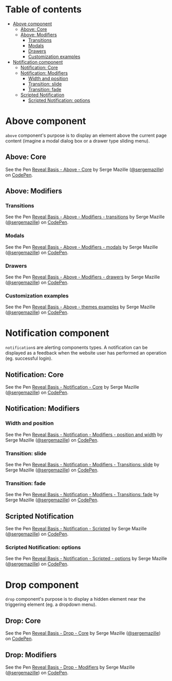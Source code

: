 Table of contents
=================

<!-- TOC depthFrom:1 depthTo:6 withLinks:1 updateOnSave:1 orderedList:0 -->

- [Above component](#above-component)
	- [Above: Core](#above-core)
	- [Above: Modifiers](#above-modifiers)
		- [Transitions](#transitions)
		- [Modals](#modals)
		- [Drawers](#drawers)
		- [Customization examples](#customization-examples)
- [Notification component](#notification-component)
	- [Notification: Core](#notification-core)
	- [Notification: Modifiers](#notification-modifiers)
		- [Width and position](#width-and-position)
		- [Transition: slide](#transition-slide)
		- [Transition: fade](#transition-fade)
	- [Scripted Notification](#scripted-notification)
		- [Scripted Notification: options](#scripted-notification-options)

<!-- /TOC -->

# Above component

`above` component's purpose is to display an element above the current page content (imagine a modal dialog box or a drawer type sliding menu).

## Above: Core
<p data-height="320" data-theme-id="0" data-slug-hash="MvENGb" data-default-tab="result" data-user="sergemazille" data-embed-version="2" data-pen-title="Reveal Basis - Above - Core" data-preview="true" class="codepen">See the Pen <a href="https://codepen.io/sergemazille/pen/MvENGb/">Reveal Basis - Above - Core</a> by Serge Mazille (<a href="https://codepen.io/sergemazille">@sergemazille</a>) on <a href="https://codepen.io">CodePen</a>.</p>
<script async src="https://production-assets.codepen.io/assets/embed/ei.js"></script>

## Above: Modifiers

### Transitions
<p data-height="320" data-theme-id="0" data-slug-hash="QMqXaJ" data-default-tab="result" data-user="sergemazille" data-embed-version="2" data-pen-title="Reveal Basis - Above - Modifiers - transitions" data-preview="true" class="codepen">See the Pen <a href="https://codepen.io/sergemazille/pen/QMqXaJ/">Reveal Basis - Above - Modifiers - transitions</a> by Serge Mazille (<a href="https://codepen.io/sergemazille">@sergemazille</a>) on <a href="https://codepen.io">CodePen</a>.</p>
<script async src="https://production-assets.codepen.io/assets/embed/ei.js"></script>

### Modals
<p data-height="320" data-theme-id="0" data-slug-hash="wqrLZQ" data-default-tab="result" data-user="sergemazille" data-embed-version="2" data-pen-title="Reveal Basis - Above - Modifiers - modals" data-preview="true" class="codepen">See the Pen <a href="https://codepen.io/sergemazille/pen/wqrLZQ/">Reveal Basis - Above - Modifiers - modals</a> by Serge Mazille (<a href="https://codepen.io/sergemazille">@sergemazille</a>) on <a href="https://codepen.io">CodePen</a>.</p>
<script async src="https://production-assets.codepen.io/assets/embed/ei.js"></script>

### Drawers
<p data-height="320" data-theme-id="0" data-slug-hash="KvXOrg" data-default-tab="result" data-user="sergemazille" data-embed-version="2" data-pen-title="Reveal Basis - Above - Modifiers - drawers" data-preview="true" class="codepen">See the Pen <a href="https://codepen.io/sergemazille/pen/KvXOrg/">Reveal Basis - Above - Modifiers - drawers</a> by Serge Mazille (<a href="https://codepen.io/sergemazille">@sergemazille</a>) on <a href="https://codepen.io">CodePen</a>.</p>
<script async src="https://production-assets.codepen.io/assets/embed/ei.js"></script>

### Customization examples
<p data-height="320" data-theme-id="0" data-slug-hash="gxXpxP" data-default-tab="result" data-user="sergemazille" data-embed-version="2" data-pen-title="Reveal Basis - Above - themes examples" data-preview="true" class="codepen">See the Pen <a href="https://codepen.io/sergemazille/pen/gxXpxP/">Reveal Basis - Above - themes examples</a> by Serge Mazille (<a href="https://codepen.io/sergemazille">@sergemazille</a>) on <a href="https://codepen.io">CodePen</a>.</p>
<script async src="https://production-assets.codepen.io/assets/embed/ei.js"></script>

# Notification component

`notification`s are alerting components types. A notification can be displayed as a feedback when the website user has performed an operation (eg. successful login).

## Notification: Core
<p data-height="320" data-theme-id="0" data-slug-hash="prajPL" data-default-tab="result" data-user="sergemazille" data-embed-version="2" data-pen-title="Reveal Basis - Notification - Core" data-preview="true" class="codepen">See the Pen <a href="https://codepen.io/sergemazille/pen/prajPL/">Reveal Basis - Notification - Core</a> by Serge Mazille (<a href="https://codepen.io/sergemazille">@sergemazille</a>) on <a href="https://codepen.io">CodePen</a>.</p>
<script async src="https://production-assets.codepen.io/assets/embed/ei.js"></script>

## Notification: Modifiers

### Width and position
<p data-height="320" data-theme-id="0" data-slug-hash="ZJryjq" data-default-tab="result" data-user="sergemazille" data-embed-version="2" data-pen-title="Reveal Basis - Notification - Modifiers - position and width" data-preview="true" class="codepen">See the Pen <a href="https://codepen.io/sergemazille/pen/ZJryjq/">Reveal Basis - Notification - Modifiers - position and width</a> by Serge Mazille (<a href="https://codepen.io/sergemazille">@sergemazille</a>) on <a href="https://codepen.io">CodePen</a>.</p>
<script async src="https://production-assets.codepen.io/assets/embed/ei.js"></script>

### Transition: slide
<p data-height="320" data-theme-id="0" data-slug-hash="OjQjJO" data-default-tab="result" data-user="sergemazille" data-embed-version="2" data-pen-title="Reveal Basis - Notification - Modifiers - Transitions: slide" data-preview="true" class="codepen">See the Pen <a href="https://codepen.io/sergemazille/pen/OjQjJO/">Reveal Basis - Notification - Modifiers - Transitions: slide</a> by Serge Mazille (<a href="https://codepen.io/sergemazille">@sergemazille</a>) on <a href="https://codepen.io">CodePen</a>.</p>
<script async src="https://production-assets.codepen.io/assets/embed/ei.js"></script>

### Transition: fade
<p data-height="320" data-theme-id="0" data-slug-hash="LjQjry" data-default-tab="result" data-user="sergemazille" data-embed-version="2" data-pen-title="Reveal Basis - Notification - Modifiers - Transitions: fade" data-preview="true" class="codepen">See the Pen <a href="https://codepen.io/sergemazille/pen/LjQjry/">Reveal Basis - Notification - Modifiers - Transitions: fade</a> by Serge Mazille (<a href="https://codepen.io/sergemazille">@sergemazille</a>) on <a href="https://codepen.io">CodePen</a>.</p>
<script async src="https://production-assets.codepen.io/assets/embed/ei.js"></script>

## Scripted Notification
<p data-height="320" data-theme-id="0" data-slug-hash="qXxpMr" data-default-tab="result" data-user="sergemazille" data-embed-version="2" data-pen-title="Reveal Basis - Notification - Scripted" data-preview="true" data-preview="true" class="codepen">See the Pen <a href="https://codepen.io/sergemazille/pen/qXxpMr/">Reveal Basis - Notification - Scripted</a> by Serge Mazille (<a href="https://codepen.io/sergemazille">@sergemazille</a>) on <a href="https://codepen.io">CodePen</a>.</p>
<script async src="https://production-assets.codepen.io/assets/embed/ei.js"></script>

### Scripted Notification: options
<p data-height="320" data-theme-id="0" data-slug-hash="yovQyo" data-default-tab="js, result" data-user="sergemazille" data-embed-version="2" data-pen-title="Reveal Basis - Notification - Scripted - options" data-preview="true" class="codepen">See the Pen <a href="https://codepen.io/sergemazille/pen/yovQyo/">Reveal Basis - Notification - Scripted - options</a> by Serge Mazille (<a href="https://codepen.io/sergemazille">@sergemazille</a>) on <a href="https://codepen.io">CodePen</a>.</p>
<script async src="https://production-assets.codepen.io/assets/embed/ei.js"></script>

# Drop component

`drop` component's purpose is to display a hidden element near the triggering element (eg. a dropdown menu).

## Drop: Core
<p data-height="320" data-theme-id="0" data-slug-hash="wqmymL" data-default-tab="result" data-user="sergemazille" data-embed-version="2" data-pen-title="Reveal Basis - Drop - Core" data-preview="true" class="codepen">See the Pen <a href="https://codepen.io/sergemazille/pen/wqmymL/">Reveal Basis - Drop - Core</a> by Serge Mazille (<a href="https://codepen.io/sergemazille">@sergemazille</a>) on <a href="https://codepen.io">CodePen</a>.</p>
<script async src="https://production-assets.codepen.io/assets/embed/ei.js"></script>

## Drop: Modifiers
<p data-height="320" data-theme-id="0" data-slug-hash="xLWWry" data-default-tab="result" data-user="sergemazille" data-embed-version="2" data-pen-title="Reveal Basis - Drop - Modifiers" data-preview="true" class="codepen">See the Pen <a href="https://codepen.io/sergemazille/pen/xLWWry/">Reveal Basis - Drop - Modifiers</a> by Serge Mazille (<a href="https://codepen.io/sergemazille">@sergemazille</a>) on <a href="https://codepen.io">CodePen</a>.</p>
<script async src="https://production-assets.codepen.io/assets/embed/ei.js"></script>
